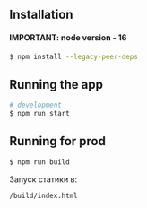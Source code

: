 ## Installation

#### IMPORTANT: node version - 16

```bash
$ npm install --legacy-peer-deps
```

## Running the app

```bash
# development
$ npm run start
```

## Running for prod

```bash
$ npm run build
```

Запуск статики в:
```
/build/index.html
```
